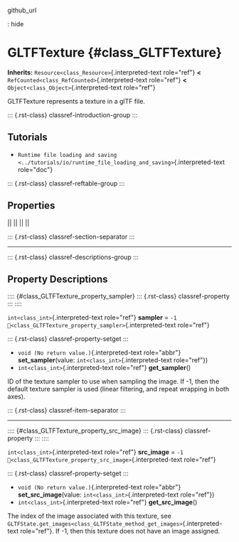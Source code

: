 github_url

:   hide

# GLTFTexture {#class_GLTFTexture}

**Inherits:** `Resource<class_Resource>`{.interpreted-text role="ref"}
**\<** `RefCounted<class_RefCounted>`{.interpreted-text role="ref"}
**\<** `Object<class_Object>`{.interpreted-text role="ref"}

GLTFTexture represents a texture in a glTF file.

::: {.rst-class}
classref-introduction-group
:::

## Tutorials

- `Runtime file loading and saving <../tutorials/io/runtime_file_loading_and_saving>`{.interpreted-text
  role="doc"}

::: {.rst-class}
classref-reftable-group
:::

## Properties

||
||
||
||

::: {.rst-class}
classref-section-separator
:::

------------------------------------------------------------------------

::: {.rst-class}
classref-descriptions-group
:::

## Property Descriptions

:::: {#class_GLTFTexture_property_sampler}
::: {.rst-class}
classref-property
:::
::::

`int<class_int>`{.interpreted-text role="ref"} **sampler** = `-1`
`🔗<class_GLTFTexture_property_sampler>`{.interpreted-text role="ref"}

::: {.rst-class}
classref-property-setget
:::

- `void (No return value.)`{.interpreted-text role="abbr"}
  **set_sampler**(value: `int<class_int>`{.interpreted-text role="ref"})
- `int<class_int>`{.interpreted-text role="ref"} **get_sampler**()

ID of the texture sampler to use when sampling the image. If -1, then
the default texture sampler is used (linear filtering, and repeat
wrapping in both axes).

::: {.rst-class}
classref-item-separator
:::

------------------------------------------------------------------------

:::: {#class_GLTFTexture_property_src_image}
::: {.rst-class}
classref-property
:::
::::

`int<class_int>`{.interpreted-text role="ref"} **src_image** = `-1`
`🔗<class_GLTFTexture_property_src_image>`{.interpreted-text role="ref"}

::: {.rst-class}
classref-property-setget
:::

- `void (No return value.)`{.interpreted-text role="abbr"}
  **set_src_image**(value: `int<class_int>`{.interpreted-text
  role="ref"})
- `int<class_int>`{.interpreted-text role="ref"} **get_src_image**()

The index of the image associated with this texture, see
`GLTFState.get_images<class_GLTFState_method_get_images>`{.interpreted-text
role="ref"}. If -1, then this texture does not have an image assigned.
